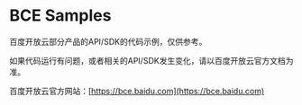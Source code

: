 # BCE Samples

百度开放云部分产品的API/SDK的代码示例，仅供参考。

如果代码运行有问题，或者相关的API/SDK发生变化，请以百度开放云官方文档为准。

百度开放云官方网站：[https://bce.baidu.com](https://bce.baidu.com)